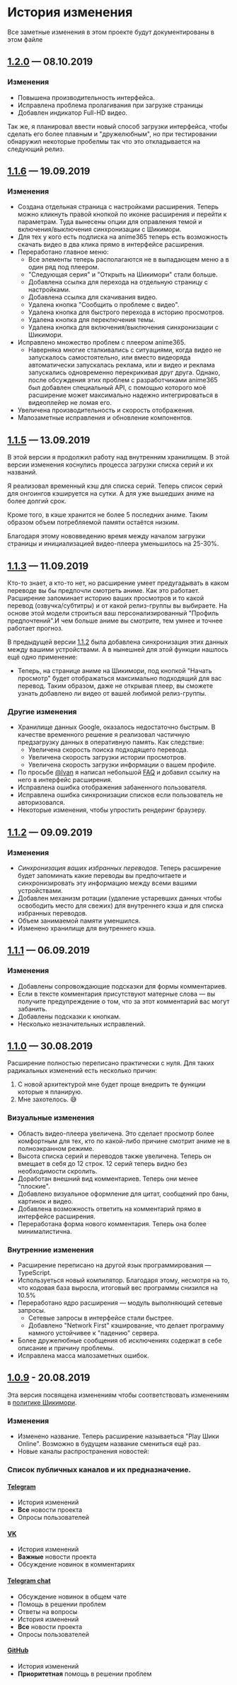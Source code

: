 # История изменения
Все заметные изменения в этом проекте будут документированы в этом файле


## [1.2.0] — 08.10.2019
### Изменения
- Повышена производительность интерфейса.
- Исправлена проблема пролагивания при загрузке страницы
- Добавлен индикатор Full-HD видео.

Так же, я планировал ввести новый способ загрузки интерфейса, чтобы сделать его более плавным и "дружелюбным", но при тестировании обнаружил некоторые пробелмы так что это откладывается на следующий релиз.

## [1.1.6] — 19.09.2019
### Изменения
- Создана отдельная страница с настройками расширения. Теперь можно кликнуть правой кнопкой по иконке расширения и перейти к параметрам. Туда вынесены опции для оправления темой и включения/выключения синхронизации с Шикимори.
- Для тех у кого есть подписка на anime365 теперь есть возможность скачать видео в два клика прямо в интерфейсе расширения.
- Переработано главное меню:
    - Все элементы теперь располагаются не в выпадающем меню а в один ряд под плеером.
    - "Следующая серия" и "Открыть на Шикимори" стали больше.
    - Добавлена ссылка для перехода на отдельную страницу с настройками.
    - Добавлена ссылка для скачивания видео.
    - Удалена кнопка "Сообщить о проблеме с видео".
    - Удалена кнопка для быстрого перехода в историю просмотров.
    - Удалена кнопка для переключения темы.
    - Удалена кнопка для включения/выключения синхронизации с Шикимори.
- Исправлено множество проблем с плеером anime365. 
    - Наверняка многие сталкивались с ситуациями, когда видео не запускалось самостоятельно, или вместо видеоряда автоматически запускалась реклама, или и видео и реклама запускались одновременно перекрикивая друг друга. Однако, после обсуждения этих проблем с разработчиками anime365 был добавлен специальный API, с помощью которого моё расширение может максимально надежно интегрироваться в видеоплейер не ломая его.
- Увеличена производительность и скорость отображения.
- Малозаметные исправления и обновление компонентов.

## [1.1.5] — 13.09.2019
В этой версии я продолжил работу над внутренним хранилищем. В этой версии изменения коснулись процесса загрузки списка серий и их названий.

Я реализовал временный кэш для списка серий. Теперь список серий для онгоингов кэшируется на сутки. А для уже вышедших аниме на более долгий срок. 

Кроме того, в кэше хранится не более 5 последних аниме. Таким образом объем потребляемой памяти остаётся низким.

Благодаря этому нововведению время между началом загрузки страницы и инициализацией видео-плеера уменьшилось на 25-30%.

## [1.1.3] — 11.09.2019
Кто-то знает, а кто-то нет, но расширение умеет предугадывать в каком переводе вы бы предпочли смотреть аниме. Как это работает. Расширение запоминает историю ваших просмотров и то какой перевод (озвучка/субтитры) и от какой релиз-группы вы выбираете. На основе этой модели строиться ваш персонализированный "Профиль предпочтений".И чем больше аниме вы смотрите, тем умнее и точнее работает прогноз.

В предыдущей версии [1.1.2] была добавлена синхронизация этих данных между вашими устройствами. А в нынешней для этой функции нашлось ещё одно применение:
- Теперь, на странице аниме на Шикимори, под кнопкой "Начать просмотр" будет отображаться максимально подходящий для вас перевод. Таким образом, даже не открывая плеер, вы сможете узнать добавлено ли видео от вашей любимой релиз-группы. 

### Другие изменения
- Хранилище данных Google, оказалось недостаточно быстрым. В качестве временного решение я реализовал частичную предзагрузку данных в оперативную память. Как следствие:
  - Увеличена скорость поиска подходящего перевода.
  - Увеличена скорость загрузки истории просмотров.
  - Увеличена скорость загрузки информации о вашем профиле.
- По просьбе [@Ivan](https://t.me/playshikionline_chat/48) я написал небольшой [FAQ](https://github.com/cawa-93/play-shikimori-online/wiki/FAQ) и добавил ссылку на него в интерфейс расширения.
- Исправлена ошибка отображения забаненного пользователя.
- Исправлена ошибка синхронизации списков если пользователь не авторизовался.
- Некоторые изменения, чтобы упростить рендеринг браузеру. 


## [1.1.2] — 09.09.2019

### Изменения
- *Синхронизация ваших избранных переводов*. Теперь расширение будет запоминать какие переводы вы предпочитаете и синхронизировать эту информацию между всеми вашими устройствами.  
- Добавлен механизм ротации (удаление устаревших данных чтобы освободить место для свежих) для внутреннего кэша и для списка избранных переводов. 
- Объем занимаемой памяти уменшился.
- Изменено хранилище для внутреннего кэша.



## [1.1.1] — 06.09.2019

### Изменения
- Добавлены сопровождающие подсказки для формы комментариев.
- Если в тексте комментария присутствуют матерные слова — вы получите предупреждение о том, что за этот комментарий вас могут забанить.
- Добавлены подсказки к кнопкам.
- Несколько незначительных исправлений.



## [1.1.0] — 30.08.2019
Расширение полностью переписано практически с нуля. Для таких радикальных изменений есть несколько причин:
1. С новой архитектурой мне будет проще внедрить те функции которые я планирую.
2. Мне захотелось. 😅

### Визуальные изменения
- Область видео-плеера увеличена. Это сделает просмотр более комфортным для тех, кто по какой-либо причине смотрит аниме не в полноэкранном режиме.
- Высота списка серий и переводов также увеличена. Теперь он вмещает в себя до 12 строк. 12 серий теперь видно без необходимости скролить.
- Доработан внешний вид комментариев. Теперь они менее "плоские".
- Добавлено визуальное оформление для цитат, сообщений про баны, картинок и видео.
- Добавлена возможность ответить на комментарий прямо в интерфейсе расширения.
- Переработана форма нового комментария. Теперь она более минималистична.

### Внутренние изменения
- Расширение переписано на другой язык программирования — TypeScript.
- Используеться новый компилятор. Благодаря этому, несмотря на то, что кодовая база выросла, итоговый вес программы снизился на 10.5%
- Переработано ядро расширения — модуль выполняющий сетевые запросы. 
  - Сетевые запросы в интерфейсе стали быстрее. 
  - Добавлено "Network First" кэширование, что делает программу намного устойчивее к "падению" сервера.
- Более дружелюбные сообщения об исключениях содержат в себе описание и причину проблемы.
- Исправлена масса малозаметных ошибок. 






## [1.0.9] - 20.08.2019
Эта версия посвящена изменениям чтобы соответствовать изменениям в [политике Шикимори](https://shikimori.one/forum/news/290529).
### Изменения
- Изменено название. Теперь расширение называеться "Play Шики Online". Возможно в будущем название смениться ещё раз.
- Новые каналы распространения новостей: 



### Список публичных каналов и их предназначение. 
#### [Telegram] 
- История изменений
- **Все** новости проекта
- Опросы пользователей

#### [VK]
- История изменений
- **Важные** новости проекта
- Обсуждение новинок в комментариях


#### [Telegram chat]
- Обсуждение новинок в общем чате
- Помощь в решении проблем
- Ответы на вопросы
- История изменений
- **Все** новости проекта
- Опросы пользователей


#### [GitHub]
- История изменений
- **Приоритетная** помощь в решении проблем


[1.2.0]: https://github.com/cawa-93/play-shikimori-online/compare/v1.1.6...v1.2.0
[1.1.6]: https://github.com/cawa-93/play-shikimori-online/compare/v1.1.5...v1.1.6
[1.1.5]: https://github.com/cawa-93/play-shikimori-online/compare/v1.1.4...v1.1.5
[1.1.3]: https://github.com/cawa-93/play-shikimori-online/compare/v1.1.2...v1.1.3
[1.1.2]: https://github.com/cawa-93/play-shikimori-online/compare/v1.1.1...v1.1.2
[1.1.1]: https://github.com/cawa-93/play-shikimori-online/compare/v1.1.0...v1.1.1
[1.1.0]: https://github.com/cawa-93/play-shikimori-online/compare/v1.0.9...v1.1.0
[1.0.9]: https://github.com/cawa-93/play-shikimori-online/compare/v1.0.8...v1.0.9

[GitHub]: https://github.com/cawa-93/play-shikimori-online
[Telegram]: https://t.me/playshikionline
[VK]: https://vk.com/playshikionline
[Telegram chat]: https://vk.com/playshikionline_chat
